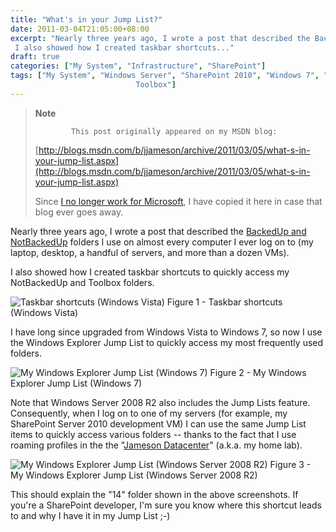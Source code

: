 ```yaml
---
title: "What's in your Jump List?"
date: 2011-03-04T21:05:00+08:00
excerpt: "Nearly three years ago, I wrote a post that described the BackedUp and NotBackedUp folders I use on almost every computer I ever log on to (my laptop, desktop, a handful of servers, and more than a dozen VMs). 
 I also showed how I created taskbar shortcuts..."
draft: true
categories: ["My System", "Infrastructure", "SharePoint"]
tags: ["My System", "Windows Server", "SharePoint 2010", "Windows 7", "
                            Toolbox"]
---
```


> **Note**
> 
>             This post originally appeared on my MSDN blog:
> 
> [http://blogs.msdn.com/b/jjameson/archive/2011/03/05/what-s-in-your-jump-list.aspx](http://blogs.msdn.com/b/jjameson/archive/2011/03/05/what-s-in-your-jump-list.aspx)
> 
> Since [I no longer work for Microsoft](/blog/jjameson/2011/09/02/last-day-with-microsoft), I have copied it here in case that blog                 ever goes away.

Nearly three years ago, I wrote a post that described the [BackedUp and NotBackedUp](/blog/jjameson/2007/03/22/backedup-and-notbackedup) folders I use on almost every computer I ever log         on to (my laptop, desktop, a handful of servers, and more than a dozen VMs).

I also showed how I created taskbar shortcuts to quickly access my NotBackedUp and         Toolbox folders.

![Taskbar shortcuts (Windows Vista)](https://www.technologytoolbox.com/blog/images/www_technologytoolbox_com/blog/jjameson/10/o_Taskbar-Shortcuts.jpg)
Figure 1 - Taskbar shortcuts (Windows Vista)

I have long since upgraded from Windows Vista to Windows 7, so now I use the Windows         Explorer Jump List to quickly access my most frequently used folders.

![My Windows Explorer Jump List (Windows 7)](https://www.technologytoolbox.com/blog/images/www_technologytoolbox_com/blog/jjameson/10/o_My%20Windows%20Explorer%20Jump%20List%20-%20Win7.png)
Figure 2 - My Windows Explorer Jump List (Windows 7)

Note that Windows Server 2008 R2 also includes the Jump Lists feature. Consequently,         when I log on to one of my servers (for example, my SharePoint Server 2010 development         VM) I can use the same Jump List items to quickly access various folders -- thanks         to the fact that I use roaming profiles in the the "[Jameson
Datacenter](/blog/jjameson/2009/09/14/the-jameson-datacenter)" (a.k.a. my home lab).

![My Windows Explorer Jump List (Windows Server 2008 R2)](https://www.technologytoolbox.com/blog/images/www_technologytoolbox_com/blog/jjameson/10/o_My%20Windows%20Explorer%20Jump%20List%20-%20WS2008R2.png)
Figure 3 - My Windows Explorer Jump List (Windows Server 2008 R2)

This should explain the "14" folder shown in the above screenshots. If you're a         SharePoint developer, I'm sure you know where this shortcut leads to and why I have         it in my Jump List ;-)

